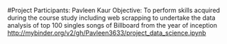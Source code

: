 #Project
Participants: Pavleen Kaur
Objective: To perform skills acquired during the course study including web scrapping to undertake the data analysis of top 100 singles songs of Billboard from the year of inception
http://mybinder.org/v2/gh/Pavleen3633/project_data_science.ipynb
